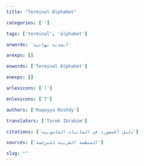 ```yaml
---
title: "Terminal Alphabet"

categories: ['']

tags: ['terminal', 'alphabet']

arwords: 'أبجدية نهائية'

arexps: []

enwords: ['Terminal Alphabet']

enexps: []

arlexicons: ['أ']

enlexicons: ['T']

authors: ['Ruqayya Roshdy']

translators: ['Tarek Ibrahim']

citations: ['دليل أكسفورد في السانيات الحاسوبية']

sources: ['المنظمة العربية للترجمة']

slug: ""
---
```

